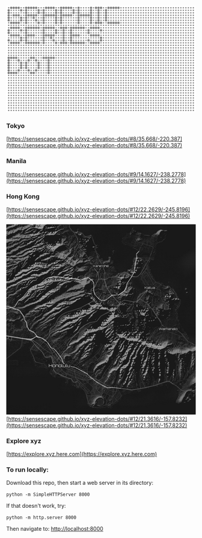 ![GRAPHIC SERIES](https://raw.githubusercontent.com/sensescape/xyz-elevation-dots/master/images/dots-title5.png)

### Tokyo
[https://sensescape.github.io/xyz-elevation-dots/#8/35.668/-220.387](https://sensescape.github.io/xyz-elevation-dots/#8/35.668/-220.387)

### Manila
[https://sensescape.github.io/xyz-elevation-dots/#9/14.1627/-238.2778](https://sensescape.github.io/xyz-elevation-dots/#9/14.1627/-238.2778)

### Hong Kong
[https://sensescape.github.io/xyz-elevation-dots/#12/22.2629/-245.8196](https://sensescape.github.io/xyz-elevation-dots/#12/22.2629/-245.8196)

![DOTS](https://raw.githubusercontent.com/sensescape/xyz-elevation-dots/master/images/xyz-elevation-dots-map1.jpg)
[https://sensescape.github.io/xyz-elevation-dots/#12/21.3616/-157.8232](https://sensescape.github.io/xyz-elevation-dots/#12/21.3616/-157.8232)

### Explore xyz

[https://explore.xyz.here.com](https://explore.xyz.here.com)

### To run locally:

Download this repo, then start a web server in its directory:

    python -m SimpleHTTPServer 8000
    
If that doesn't work, try:

    python -m http.server 8000
    
Then navigate to: [http://localhost:8000](http://localhost:8000)
